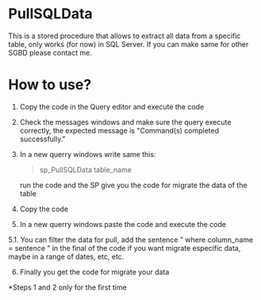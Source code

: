 PullSQLData
===========

This is a stored procedure that allows to extract all data from a specific table, only works (for now) in SQL Server.
If you can make same for other SGBD please contact me.


How to use?
===========

1. Copy the code in the Query editor and execute the code
2. Check the messages windows and make sure the query execute correctly, the expected message is "Command(s) completed successfully."
3. In a new querry windows write same this:

    > sp_PullSQLData  table_name
    
    run the code and the SP give you the code for migrate the data of the table

4. Copy the code
5. In a new querry windows paste the code and execute the code

  5.1. You can filter the data for pull, add the sentence " where column_name = sentence " in the final of the code if you         want migrate especific data, maybe in a range of dates, etc, etc.

6. Finally you get the code for migrate your data


*Steps 1 and 2 only for the first time



